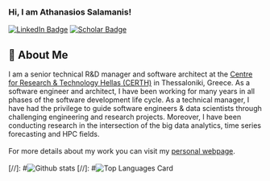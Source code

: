 ### Hi, I am Athanasios Salamanis!
[![LinkedIn Badge](https://img.shields.io/badge/-LinkedIn-c14438?style=plastic-square&logo=linkedin&logoColor=white&color=0077B5)](https://www.linkedin.com/in/athanasios-salamanis)
[![Scholar Badge](https://img.shields.io/badge/-Scholar-c14438?style=plastic-square&logo=google&logoColor=white&color=4285F4)](https://scholar.google.com/citations?user=f7hypjsAAAAJ](https://scholar.google.gr/citations?user=osI-EsIAAAAJ&hl=el&oi=ao))

## 🚀 About Me
I am a senior technical R&D manager and software architect at the [Centre for Research & Technology Hellas (CERTH)](https://www.certh.gr/) in Thessaloniki, Greece. As a software engineer and architect, I have been working for many years in all phases of the software development life cycle. As a technical manager, I have had the privilege to guide software engineers & data scientists through challenging engineering and research projects. Moreover, I have been conducting research in the intersection of the big data analytics, time series forecasting and HPC fields.
\
\
For more details about my work you can visit my [personal webpage](https://www.asalamanis.com/).
\
\
[//]: #![Github stats](https://github-readme-stats.vercel.app/api?username=deanone&theme=dark&show_icons=true&count_private=true)
[//]: #![Top Languages Card](https://github-readme-stats.vercel.app/api/top-langs/?username=deanone&theme=dark&layout=compact)
